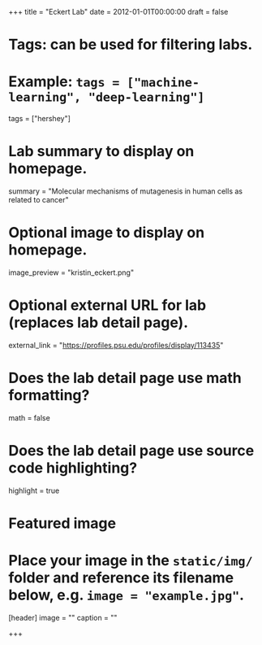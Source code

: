 +++
title = "Eckert Lab"
date = 2012-01-01T00:00:00
draft = false

# Tags: can be used for filtering labs.
# Example: `tags = ["machine-learning", "deep-learning"]`
tags = ["hershey"]

# Lab summary to display on homepage.
summary = "Molecular mechanisms of mutagenesis in human cells as related to cancer"

# Optional image to display on homepage.
image_preview = "kristin_eckert.png"

# Optional external URL for lab (replaces lab detail page).
external_link = "https://profiles.psu.edu/profiles/display/113435"

# Does the lab detail page use math formatting?
math = false

# Does the lab detail page use source code highlighting?
highlight = true

# Featured image
# Place your image in the `static/img/` folder and reference its filename below, e.g. `image = "example.jpg"`.
[header]
image = ""
caption = ""

+++
